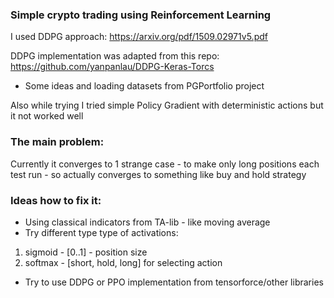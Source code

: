 ### Simple crypto trading using Reinforcement Learning

I used DDPG approach:
https://arxiv.org/pdf/1509.02971v5.pdf

DDPG implementation was adapted from this repo:
https://github.com/yanpanlau/DDPG-Keras-Torcs
+ Some ideas and loading datasets from PGPortfolio project

Also while trying I tried simple Policy Gradient with deterministic actions but it not worked well

### The main problem:
Currently it converges to 1 strange case - to make only long positions each test run - so actually converges to something like buy and hold strategy

### Ideas how to fix it:
* Using classical indicators from TA-lib - like moving average 
* Try different type type of activations:  
1) sigmoid - [0..1] - position size
2) softmax - [short, hold, long] for selecting action
* Try to use DDPG or PPO implementation from tensorforce/other libraries